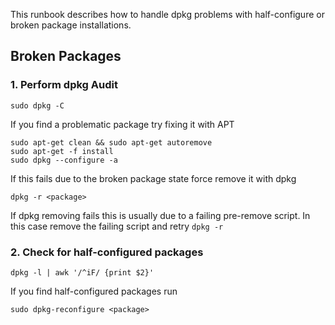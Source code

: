 This runbook describes how to handle dpkg problems with half-configure
or broken package installations.

## Broken Packages

### 1. Perform dpkg Audit 

    sudo dpkg -C

If you find a problematic package try fixing it with APT

    sudo apt-get clean && sudo apt-get autoremove
    sudo apt-get -f install
    sudo dpkg --configure -a

If this fails due to the broken package state force remove it with dpkg

    dpkg -r <package>

If dpkg removing fails this is usually due to a failing pre-remove script.
In this case remove the failing script and retry `dpkg -r`

### 2. Check for half-configured packages

    dpkg -l | awk '/^iF/ {print $2}'

If you find half-configured packages run

    sudo dpkg-reconfigure <package>
